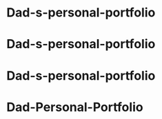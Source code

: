 # Dad-s-personal-portfolio
# Dad-s-personal-portfolio
# Dad-s-personal-portfolio
# Dad-Personal-Portfolio
